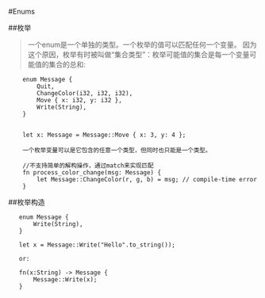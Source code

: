 #Enums

##枚举

> 一个enum是一个单独的类型。一个枚举的值可以匹配任何一个变量。
因为这个原因，枚举有时被叫做“集合类型”：枚举可能值的集合是每一个变量可能值的集合的总和:

        enum Message {
            Quit,
            ChangeColor(i32, i32, i32),
            Move { x: i32, y: i32 },
            Write(String),
        }       
        

        let x: Message = Message::Move { x: 3, y: 4 };
        
        一个枚举变量可以是它包含的任意一个类型，但同时也只能是一个类型。
        
        //不支持简单的解构操作，通过match来实现匹配
        fn process_color_change(msg: Message) {
            let Message::ChangeColor(r, g, b) = msg; // compile-time error
        }
        
        
##枚举构造

       enum Message {
           Write(String),
       }
       
       let x = Message::Write("Hello".to_string());
       
       or:
       
       fn(x:String) -> Message {
           Message::Write(x);
       }        
            